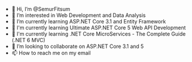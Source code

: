 - 👋 Hi, I’m @SemurFitsum
- 👀 I’m interested in Web Development and Data Analysis   
- 🌱 I’m currently learning ASP.NET Core 3.1 and Entity Framework
- 🌱 I'm currently learning Ultimate ASP.NET Core 5 Web API Development
- 🌱 I'm currently learning .NET Core MicroServices - The Complete Guide (.NET 6 MVC)
- 💞️ I’m looking to collaborate on ASP.NET Core 3.1 and 5
- 📫 How to reach me on my email

<!---
SemurFitsum/SemurFitsum is a ✨ special ✨ repository because its `README.md` (this file) appears on your GitHub profile.
You can click the Preview link to take a look at your changes.
--->
